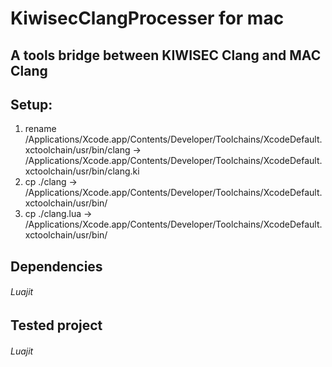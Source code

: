 # KiwisecClangProcesser for mac 
## A tools bridge between KIWISEC Clang and MAC Clang

## Setup:
1. rename /Applications/Xcode.app/Contents/Developer/Toolchains/XcodeDefault.xctoolchain/usr/bin/clang -> /Applications/Xcode.app/Contents/Developer/Toolchains/XcodeDefault.xctoolchain/usr/bin/clang.ki
2. cp ./clang -> /Applications/Xcode.app/Contents/Developer/Toolchains/XcodeDefault.xctoolchain/usr/bin/
3. cp ./clang.lua -> /Applications/Xcode.app/Contents/Developer/Toolchains/XcodeDefault.xctoolchain/usr/bin/

## Dependencies
###### Luajit

## Tested project
###### Luajit